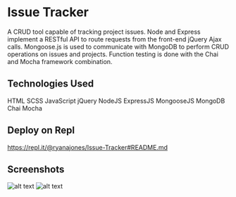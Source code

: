 # Issue Tracker

A CRUD tool capable of tracking project issues. Node and Express implement a RESTful API to route requests from the front-end jQuery Ajax calls. Mongoose.js is used to communicate with MongoDB to perform CRUD operations on issues and projects. Function testing is done with the Chai and Mocha framework combination.

## Technologies Used

HTML SCSS JavaScript jQuery NodeJS ExpressJS MongooseJS MongoDB Chai Mocha

## Deploy on Repl

https://repl.it/@ryanajones/Issue-Tracker#README.md

## Screenshots

![alt text](https://i.imgur.com/FW4CcxF.png)
![alt text](https://i.imgur.com/t4dagIK.png)
